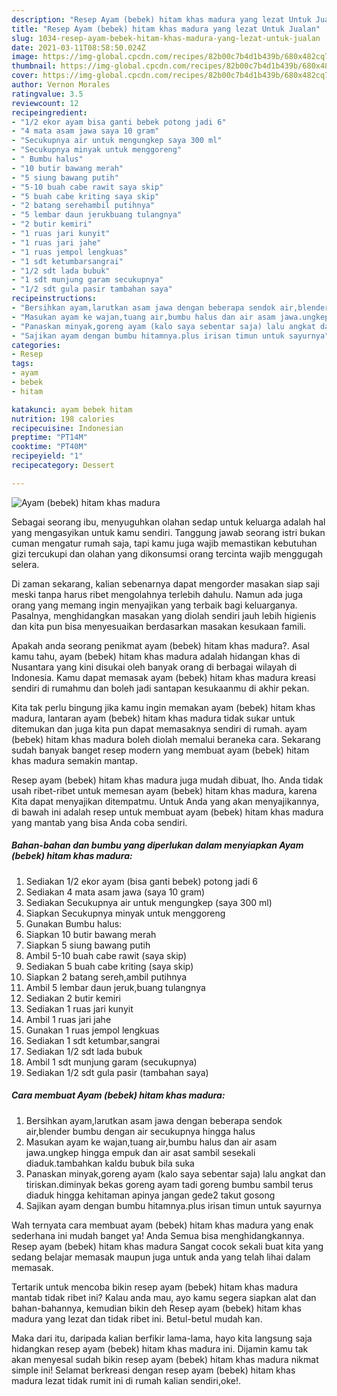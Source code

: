 ```yaml
---
description: "Resep Ayam (bebek) hitam khas madura yang lezat Untuk Jualan"
title: "Resep Ayam (bebek) hitam khas madura yang lezat Untuk Jualan"
slug: 1034-resep-ayam-bebek-hitam-khas-madura-yang-lezat-untuk-jualan
date: 2021-03-11T08:58:50.024Z
image: https://img-global.cpcdn.com/recipes/82b00c7b4d1b439b/680x482cq70/ayam-bebek-hitam-khas-madura-foto-resep-utama.jpg
thumbnail: https://img-global.cpcdn.com/recipes/82b00c7b4d1b439b/680x482cq70/ayam-bebek-hitam-khas-madura-foto-resep-utama.jpg
cover: https://img-global.cpcdn.com/recipes/82b00c7b4d1b439b/680x482cq70/ayam-bebek-hitam-khas-madura-foto-resep-utama.jpg
author: Vernon Morales
ratingvalue: 3.5
reviewcount: 12
recipeingredient:
- "1/2 ekor ayam bisa ganti bebek potong jadi 6"
- "4 mata asam jawa saya 10 gram"
- "Secukupnya air untuk mengungkep saya 300 ml"
- "Secukupnya minyak untuk menggoreng"
- " Bumbu halus"
- "10 butir bawang merah"
- "5 siung bawang putih"
- "5-10 buah cabe rawit saya skip"
- "5 buah cabe kriting saya skip"
- "2 batang serehambil putihnya"
- "5 lembar daun jerukbuang tulangnya"
- "2 butir kemiri"
- "1 ruas jari kunyit"
- "1 ruas jari jahe"
- "1 ruas jempol lengkuas"
- "1 sdt ketumbarsangrai"
- "1/2 sdt lada bubuk"
- "1 sdt munjung garam secukupnya"
- "1/2 sdt gula pasir tambahan saya"
recipeinstructions:
- "Bersihkan ayam,larutkan asam jawa dengan beberapa sendok air,blender bumbu dengan air secukupnya hingga halus"
- "Masukan ayam ke wajan,tuang air,bumbu halus dan air asam jawa.ungkep hingga empuk dan air asat sambil sesekali diaduk.tambahkan kaldu bubuk bila suka"
- "Panaskan minyak,goreng ayam (kalo saya sebentar saja) lalu angkat dan tiriskan.diminyak bekas goreng ayam tadi goreng bumbu sambil terus diaduk hingga kehitaman apinya jangan gede2 takut gosong"
- "Sajikan ayam dengan bumbu hitamnya.plus irisan timun untuk sayurnya"
categories:
- Resep
tags:
- ayam
- bebek
- hitam

katakunci: ayam bebek hitam 
nutrition: 198 calories
recipecuisine: Indonesian
preptime: "PT14M"
cooktime: "PT40M"
recipeyield: "1"
recipecategory: Dessert

---
```



![Ayam (bebek) hitam khas madura](https://img-global.cpcdn.com/recipes/82b00c7b4d1b439b/680x482cq70/ayam-bebek-hitam-khas-madura-foto-resep-utama.jpg)

Sebagai seorang ibu, menyuguhkan olahan sedap untuk keluarga adalah hal yang mengasyikan untuk kamu sendiri. Tanggung jawab seorang istri bukan cuman mengatur rumah saja, tapi kamu juga wajib memastikan kebutuhan gizi tercukupi dan olahan yang dikonsumsi orang tercinta wajib menggugah selera.

Di zaman  sekarang, kalian sebenarnya dapat mengorder masakan siap saji meski tanpa harus ribet mengolahnya terlebih dahulu. Namun ada juga orang yang memang ingin menyajikan yang terbaik bagi keluarganya. Pasalnya, menghidangkan masakan yang diolah sendiri jauh lebih higienis dan kita pun bisa menyesuaikan berdasarkan masakan kesukaan famili. 



Apakah anda seorang penikmat ayam (bebek) hitam khas madura?. Asal kamu tahu, ayam (bebek) hitam khas madura adalah hidangan khas di Nusantara yang kini disukai oleh banyak orang di berbagai wilayah di Indonesia. Kamu dapat memasak ayam (bebek) hitam khas madura kreasi sendiri di rumahmu dan boleh jadi santapan kesukaanmu di akhir pekan.

Kita tak perlu bingung jika kamu ingin memakan ayam (bebek) hitam khas madura, lantaran ayam (bebek) hitam khas madura tidak sukar untuk ditemukan dan juga kita pun dapat memasaknya sendiri di rumah. ayam (bebek) hitam khas madura boleh diolah memalui beraneka cara. Sekarang sudah banyak banget resep modern yang membuat ayam (bebek) hitam khas madura semakin mantap.

Resep ayam (bebek) hitam khas madura juga mudah dibuat, lho. Anda tidak usah ribet-ribet untuk memesan ayam (bebek) hitam khas madura, karena Kita dapat menyajikan ditempatmu. Untuk Anda yang akan menyajikannya, di bawah ini adalah resep untuk membuat ayam (bebek) hitam khas madura yang mantab yang bisa Anda coba sendiri.

<!--inarticleads1-->

##### Bahan-bahan dan bumbu yang diperlukan dalam menyiapkan Ayam (bebek) hitam khas madura:

1. Sediakan 1/2 ekor ayam (bisa ganti bebek) potong jadi 6
1. Sediakan 4 mata asam jawa (saya 10 gram)
1. Sediakan Secukupnya air untuk mengungkep (saya 300 ml)
1. Siapkan Secukupnya minyak untuk menggoreng
1. Gunakan  Bumbu halus:
1. Siapkan 10 butir bawang merah
1. Siapkan 5 siung bawang putih
1. Ambil 5-10 buah cabe rawit (saya skip)
1. Sediakan 5 buah cabe kriting (saya skip)
1. Siapkan 2 batang sereh,ambil putihnya
1. Ambil 5 lembar daun jeruk,buang tulangnya
1. Sediakan 2 butir kemiri
1. Sediakan 1 ruas jari kunyit
1. Ambil 1 ruas jari jahe
1. Gunakan 1 ruas jempol lengkuas
1. Sediakan 1 sdt ketumbar,sangrai
1. Sediakan 1/2 sdt lada bubuk
1. Ambil 1 sdt munjung garam (secukupnya)
1. Sediakan 1/2 sdt gula pasir (tambahan saya)




<!--inarticleads2-->

##### Cara membuat Ayam (bebek) hitam khas madura:

1. Bersihkan ayam,larutkan asam jawa dengan beberapa sendok air,blender bumbu dengan air secukupnya hingga halus
1. Masukan ayam ke wajan,tuang air,bumbu halus dan air asam jawa.ungkep hingga empuk dan air asat sambil sesekali diaduk.tambahkan kaldu bubuk bila suka
1. Panaskan minyak,goreng ayam (kalo saya sebentar saja) lalu angkat dan tiriskan.diminyak bekas goreng ayam tadi goreng bumbu sambil terus diaduk hingga kehitaman apinya jangan gede2 takut gosong
1. Sajikan ayam dengan bumbu hitamnya.plus irisan timun untuk sayurnya




Wah ternyata cara membuat ayam (bebek) hitam khas madura yang enak sederhana ini mudah banget ya! Anda Semua bisa menghidangkannya. Resep ayam (bebek) hitam khas madura Sangat cocok sekali buat kita yang sedang belajar memasak maupun juga untuk anda yang telah lihai dalam memasak.

Tertarik untuk mencoba bikin resep ayam (bebek) hitam khas madura mantab tidak ribet ini? Kalau anda mau, ayo kamu segera siapkan alat dan bahan-bahannya, kemudian bikin deh Resep ayam (bebek) hitam khas madura yang lezat dan tidak ribet ini. Betul-betul mudah kan. 

Maka dari itu, daripada kalian berfikir lama-lama, hayo kita langsung saja hidangkan resep ayam (bebek) hitam khas madura ini. Dijamin kamu tak akan menyesal sudah bikin resep ayam (bebek) hitam khas madura nikmat simple ini! Selamat berkreasi dengan resep ayam (bebek) hitam khas madura lezat tidak rumit ini di rumah kalian sendiri,oke!.


